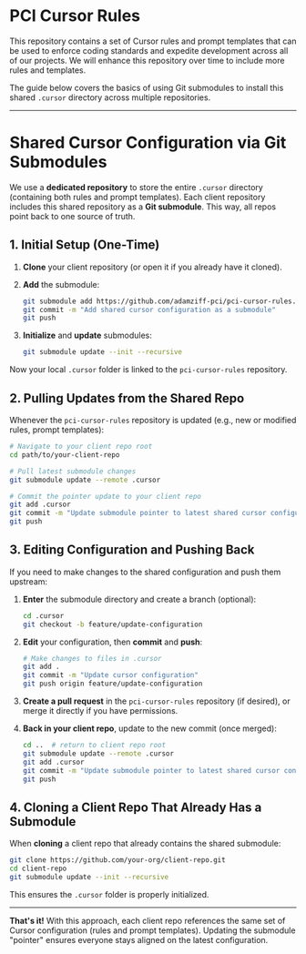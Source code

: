 # PCI Cursor Rules

This repository contains a set of Cursor rules and prompt templates that can be used to enforce coding standards and expedite development across all of our projects. We will enhance this repository over time to include more rules and templates.

The guide below covers the basics of using Git submodules to install this shared `.cursor` directory across multiple repositories.

---

# Shared Cursor Configuration via Git Submodules

We use a **dedicated repository** to store the entire `.cursor` directory (containing both rules and prompt templates). Each client repository includes this shared repository as a **Git submodule**. This way, all repos point back to one source of truth.

## 1. Initial Setup (One-Time)

1. **Clone** your client repository (or open it if you already have it cloned).
2. **Add** the submodule:

   ```bash
   git submodule add https://github.com/adamziff-pci/pci-cursor-rules.git .cursor
   git commit -m "Add shared cursor configuration as a submodule"
   git push
   ```

3. **Initialize** and **update** submodules:

   ```bash
   git submodule update --init --recursive
   ```

Now your local `.cursor` folder is linked to the `pci-cursor-rules` repository.

## 2. Pulling Updates from the Shared Repo

Whenever the `pci-cursor-rules` repository is updated (e.g., new or modified rules, prompt templates):

```bash
# Navigate to your client repo root
cd path/to/your-client-repo

# Pull latest submodule changes
git submodule update --remote .cursor

# Commit the pointer update to your client repo
git add .cursor
git commit -m "Update submodule pointer to latest shared cursor configuration"
git push
```

## 3. Editing Configuration and Pushing Back

If you need to make changes to the shared configuration and push them upstream:

1. **Enter** the submodule directory and create a branch (optional):

   ```bash
   cd .cursor
   git checkout -b feature/update-configuration
   ```

2. **Edit** your configuration, then **commit** and **push**:

   ```bash
   # Make changes to files in .cursor
   git add .
   git commit -m "Update cursor configuration"
   git push origin feature/update-configuration
   ```

3. **Create a pull request** in the `pci-cursor-rules` repository (if desired), or merge it directly if you have permissions.

4. **Back in your client repo**, update to the new commit (once merged):

   ```bash
   cd ..  # return to client repo root
   git submodule update --remote .cursor
   git add .cursor
   git commit -m "Update submodule pointer to latest shared cursor configuration"
   git push
   ```

## 4. Cloning a Client Repo That Already Has a Submodule

When **cloning** a client repo that already contains the shared submodule:

```bash
git clone https://github.com/your-org/client-repo.git
cd client-repo
git submodule update --init --recursive
```

This ensures the `.cursor` folder is properly initialized.

---

**That's it!** With this approach, each client repo references the same set of Cursor configuration (rules and prompt templates). Updating the submodule "pointer" ensures everyone stays aligned on the latest configuration.
